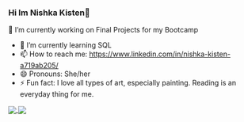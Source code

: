 ### Hi Im Nishka Kisten👋


 🔭 I’m currently working on Final Projects for my Bootcamp
- 🌱 I’m currently learning SQL 
- 📫 How to reach me: https://www.linkedin.com/in/nishka-kisten-a719ab205/
- 😄 Pronouns: She/her
- ⚡ Fun fact: I love all types of art, especially painting. Reading is an everyday thing for me.




<a href="https://github.com/Nishka-Kisten/github-readme-stats">
  <img align="center" src="https://github-readme-stats.vercel.app/api?username=Nishka-Kisten&theme=midnight-purple&show_icons=true" />
</a>
<a href="https://github.com/Nishka-Kisten/convoychat">
  <img align="center" src="https://github-readme-stats.vercel.app/api/top-langs/?username=Nishka-Kisten&layout=compact&theme=midnight-purple" />
</a>



<!--
**Nishka-Kisten/Nishka-Kisten** is a ✨ _special_ ✨ repository because its `README.md` (this file) appears on your GitHub profile.

Here are some ideas to get you started:

- 🔭 I’m currently working on ...
- 🌱 I’m currently learning ...
- 👯 I’m looking to collaborate on ...
- 🤔 I’m looking for help with ...
- 💬 Ask me about ...
- 📫 How to reach me: ...
- 😄 Pronouns: ...
- ⚡ Fun fact: ...
-->
